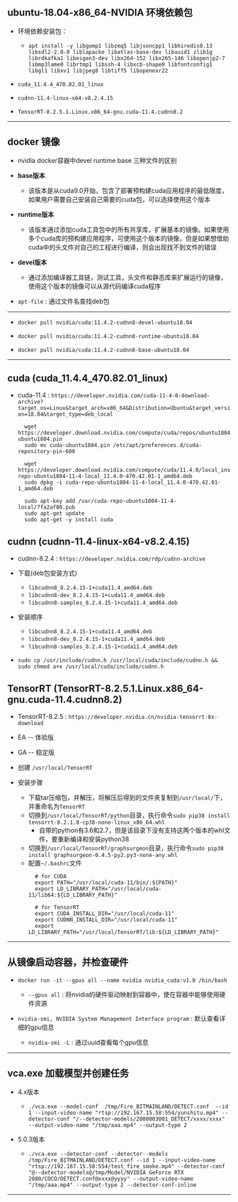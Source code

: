 ## ubuntu-18.04-x86_64-NVIDIA 环境依赖包

+ 环境依赖安装包：
  + `apt install -y libgomp1 libzmq5 libjsoncpp1 libhiredis0.13 libsdl2-2.0-0 liblapacke libatlas-base-dev libuuid1 zlib1g librdkafka1 libeigen3-dev libx264-152 libx265-146 libopenjp2-7  libmp3lame0 librtmp1 libssh-4 libxcb-shape0 libfontconfig1 libgl1 libxv1 libjpeg8 libtiff5 libopenexr22`

+ `cuda_11.4.4_470.82.01_linux`
  
+ `cudnn-11.4-linux-x64-v8.2.4.15`
  
+ `TensorRT-8.2.5.1.Linux.x86_64-gnu.cuda-11.4.cudnn8.2`

--------------------------------------------------------------------------------------------------------------------

## docker 镜像

+ nvidia docker容器中devel runtime base 三种文件的区别

+ **base版本**
  + 该版本是从cuda9.0开始，包含了部署预构建cuda应用程序的最低限度，如果用户需要自己安装自己需要的cuda包，可以选择使用这个版本

+ **runtime版本**
  + 该版本通过添加cuda工具包中的所有共享库，扩展基本的镜像。如果使用多个cuda库的预构建应用程序，可使用这个版本的镜像，但是如果想借助cuda中的头文件对自己的工程进行编译，则会出现找不到文件的错误

+ **devel版本**
  + 通过添加编译器工具链，测试工具，头文件和静态库来扩展运行的镜像，使用这个版本的镜像可以从源代码编译cuda程序

+ `apt-file` : 通过文件名查找deb包
  
--------------------------------------------------------------------------------------------------------------------


+ `docker pull nvidia/cuda:11.4.2-cudnn8-devel-ubuntu18.04`

+ `docker pull nvidia/cuda:11.4.2-cudnn8-runtime-ubuntu18.04`

+ `docker pull nvidia/cuda:11.4.2-cudnn8-base-ubuntu18.04`

--------------------------------------------------------------------------------------------------------------------

## cuda (cuda_11.4.4_470.82.01_linux)

+ cuda-11.4 : `https://developer.nvidia.com/cuda-11-4-0-download-archive?target_os=Linux&target_arch=x86_64&Distribution=Ubuntu&target_version=18.04&target_type=deb_local`

  ```
    wget https://developer.download.nvidia.com/compute/cuda/repos/ubuntu1804/x86_64/cuda-ubuntu1804.pin
    sudo mv cuda-ubuntu1804.pin /etc/apt/preferences.d/cuda-repository-pin-600

    wget https://developer.download.nvidia.com/compute/cuda/11.4.0/local_installers/cuda-repo-ubuntu1804-11-4-local_11.4.0-470.42.01-1_amd64.deb
    sudo dpkg -i cuda-repo-ubuntu1804-11-4-local_11.4.0-470.42.01-1_amd64.deb
    
    sudo apt-key add /var/cuda-repo-ubuntu1804-11-4-local/7fa2af80.pub
    sudo apt-get update
    sudo apt-get -y install cuda
  ```

## cudnn (cudnn-11.4-linux-x64-v8.2.4.15)

+ cudnn-8.2.4 : `https://developer.nvidia.com/rdp/cudnn-archive` 

+ 下载(deb包安装方式)
  - `libcudnn8_8.2.4.15-1+cuda11.4_amd64.deb`
  - `libcudnn8-dev_8.2.4.15-1+cuda11.4_amd64.deb`
  - `libcudnn8-samples_8.2.4.15-1+cuda11.4_amd64.deb`
+ 安装顺序
  - `libcudnn8_8.2.4.15-1+cuda11.4_amd64.deb`
  - `libcudnn8-dev_8.2.4.15-1+cuda11.4_amd64.deb`
  - `libcudnn8-samples_8.2.4.15-1+cuda11.4_amd64.deb`

+ `sudo cp /usr/include/cudnn.h /usr/local/cuda/include/cudnn.h && sudo chmod a+x /usr/local/cuda/include/cudnn.h`

## TensorRT (TensorRT-8.2.5.1.Linux.x86_64-gnu.cuda-11.4.cudnn8.2)

+ TensorRT-8.2.5 : `https://developer.nvidia.cn/nvidia-tensorrt-8x-download`

+ EA -- 体验版
+ GA -- 稳定版

+ 创建 `/usr/local/TensorRT`

+ 安装步骤

  + 下载tar压缩包，并解压，将解压后得到的文件夹复制到`/usr/local/`下，并重命名为`TensorRT`
  + 切换到`/usr/local/TensorRT/python`目录，执行命令`sudo pip38 install tensorrt-8.2.1.8-cp38-none-linux_x86_64.whl`
    + 自带的python有3.6和2.7，但是该目录下没有支持这两个版本的whl文件，要重新编译和安装python38
  + 切换到`/usr/local/TensorRT/graphsurgeon`目录，执行命令`sudo pip38 install graphsurgeon-0.4.5-py2.py3-none-any.whl`
  + 配置`~/.bashrc`文件
    ```
      # for CUDA
      export PATH="/usr/local/cuda-11/bin/:${PATH}"
      export LD_LIBRARY_PATH="/usr/local/cuda-11/lib64:${LD_LIBRARY_PATH}"

      # for TensorRT
      export CUDA_INSTALL_DIR="/usr/local/cuda-11"
      export CUDNN_INSTALL_DIR="/usr/local/cuda-11"
      export LD_LIBRARY_PATH="/usr/local/TensorRT/lib:${LD_LIBRARY_PATH}"
    ```

--------------------------------------------------------------------------------------------------------------------

## 从镜像启动容器，并检查硬件

+ `docker run -it --gpus all --name nvidia nvidia_cuda:v1.0 /bin/bash`
  + `--gpus all` : 将nvidia的硬件驱动映射到容器中，使在容器中能够使用硬件资源

+ `nvidia-smi, NVIDIA System Management Interface program` : 默认查看详细的gpu信息
  + `nvidia-smi -L` : 通过uuid查看每个gpu信息
  
--------------------------------------------------------------------------------------------------------------------

## vca.exe 加载模型并创建任务

+ 4.x版本
  + `./vca.exe --model-conf  /tmp/Fire_BITMAINLAND/DETECT.conf  --id 1 --input-video-name "rtsp://192.167.15.58:554/yunshitu.mp4" --detector-conf "/--detector-models/2000003001_DETECT/xxxx/xxxx" --output-video-name "/tmp/aaa.mp4" --output-type 2`

+ 5.0.3版本
  + `./vca.exe --detector-conf --detector--models /tmp/Fire_BITMAINLAND/DETECT.conf --id 1 --input-video-name "rtsp://192.167.15.58:554/test_fire_smoke.mp4" --detector-conf "@--detector-models@/tmp/Model/NVIDIA GeForce RTX 2080/COCO/DETECT.conf@xxxx@yyyy" --output-video-name "/tmp/aaa.mp4" --output-type 2 --detector-conf-inline`

--------------------------------------------------------------------------------------------------------------------


<!-- ## cuda10.2

+ cuda-10.2 : `https://developer.nvidia.com/cuda-10.2-download-archive?target_os=Linux&target_arch=x86_64&target_distro=Ubuntu&target_version=1804&target_type=deblocal`

```
wget https://developer.download.nvidia.com/compute/cuda/repos/ubuntu1804/x86_64/cuda-ubuntu1804.pin 
sudo mv cuda-ubuntu1804.pin /etc/apt/preferences.d/cuda-repository-pin-600
wget https://developer.download.nvidia.com/compute/cuda/10.2/Prod/local_installers/cuda-repo-ubuntu1804-10-2-local-10.2.89-440.33.01_1.0-1_amd64.deb 
sudo dpkg -i cuda-repo-ubuntu1804-10-2-local-10.2.89-440.33.01_1.0-1_amd64.deb
sudo apt-key add /var/cuda-repo-10-2-local-10.2.89-440.33.01/7fa2af80.pub
sudo apt-get update
sudo apt-get -y install cuda
```

## cudnnn

+ `https://developer.nvidia.com/rdp/cudnn-archive` 下载相关deb包，ubuntu18需要下载三个,依次安装
  ```
    libcudnn7_7.6.5.32-1+cuda10.2_amd64.deb
    libcudnn7-dev_7.6.5.32-1+cuda10.2_amd64.deb
    libcudnn7-doc_7.6.5.32-1+cuda10.2_amd64.deb
  ```

## TensorRT

+ 使用zar包安装，不是deb包安装。
+ `https://developer.nvidia.com/nvidia-tensorrt-6x-download`
+ 解压下载的压缩包，将该文件夹复制到想要安装的地方`sudo cp -R ./TensorRT /usr/local`
+ 然后切换到该文件夹下的python文件夹，使用pip安装 `sudo pip2 install tensorrt-6.0.1.8-cp27-none-linux_x86_64.whl`, 切换到`TensorRT/graphsurgeon`目录，使用pip安装`sudo pip2 install graphsurgeon-0.4.1-py2.py3-none-any.whl`
+ 配置`~/.bashrc`文件
    ```
    # for CUDA
    export PATH="/usr/local/cuda-10.2/bin:$PATH"
    export LD_LIBRARY_PATH="/usr/local/cuda-10.2/lib64:$LD_LIBRARY_PATH"

    # for TensorRT
    export CUDA_INSTALL_DIR="/usr/local/cuda-10.2"
    export CUDNN_INSTALL_DIR="/usr/local/cuda-10.2"
    export LD_LIBRARY_PATH="$LD_LIBRARY_PATH:/usr/local/TensorRT-6.0.1.8/lib"
    ```
+ `source ~/.bashrc` -->